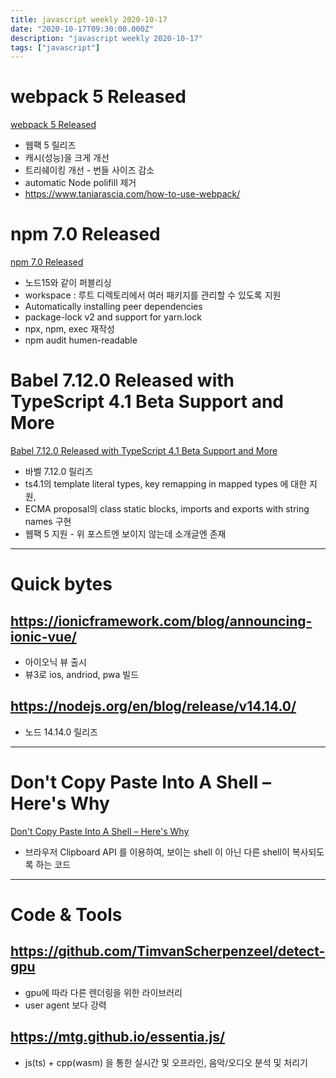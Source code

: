 ```yaml
---
title: javascript weekly 2020-10-17
date: "2020-10-17T09:30:00.000Z"
description: "javascript weekly 2020-10-17"
tags: ["javascript"]
---
```


# webpack 5 Released
<a href="https://webpack.js.org/blog/2020-10-10-webpack-5-release/" target="_blank">webpack 5 Released</a>
- 웹팩 5 릴리즈
- 캐시(성능)을 크게 개선
- 트리쉐이킹 개선 - 번들 사이즈 감소
- automatic Node polifill 제거
- https://www.taniarascia.com/how-to-use-webpack/

# npm 7.0 Released
<a href="https://github.blog/2020-10-13-presenting-v7-0-0-of-the-npm-cli/" target="_blank">npm 7.0 Released</a>
- 노드15와 같이 퍼블리싱
- workspace : 루트 디렉토리에서 여러 패키지를 관리할 수 있도록 지원
- Automatically installing peer dependencies
- package-lock v2 and support for yarn.lock
- npx, npm, exec 재작성
- npm audit humen-readable

# Babel 7.12.0 Released with TypeScript 4.1 Beta Support and More
<a href="https://babeljs.io/blog/2020/10/15/7.12.0" target="_blank">Babel 7.12.0 Released with TypeScript 4.1 Beta Support and More</a>
- 바벨 7.12.0 릴리즈
- ts4.1의 template literal types, key remapping in mapped types 에 대한 지원,
- ECMA proposal의 class static blocks, imports and exports with string names 구현
- 웹팩 5 지원 - 위 포스트엔 보이지 않는데 소개글엔 존재

<hr>

# Quick bytes

## https://ionicframework.com/blog/announcing-ionic-vue/
- 아이오닉 뷰 출시
- 뷰3로 ios, andriod, pwa 빌드

## https://nodejs.org/en/blog/release/v14.14.0/
- 노드 14.14.0 릴리즈

<hr>

# Don't Copy Paste Into A Shell – Here's Why
<a href="https://briantracy.xyz/writing/copy-paste-shell.html" target="_blank">Don't Copy Paste Into A Shell – Here's Why</a>
- 브라우저 Clipboard API 를 이용하여, 보이는 shell 이 아닌 다른 shell이 복사되도록 하는 코드

<hr>

# Code & Tools

## https://github.com/TimvanScherpenzeel/detect-gpu
- gpu에 따라 다른 렌더링을 위한 라이브러리
- user agent 보다 강력

## https://mtg.github.io/essentia.js/
- js(ts) + cpp(wasm) 을 통한 실시간 및 오프라인, 음악/오디오 분석 및 처리기